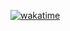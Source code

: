 [![wakatime](https://wakatime.com/badge/user/8d356c6a-24fa-43c2-b603-a5b11f187735/project/1b1d51ea-fd78-497d-b113-f09333a444fc.svg)](https://wakatime.com/badge/user/8d356c6a-24fa-43c2-b603-a5b11f187735/project/1b1d51ea-fd78-497d-b113-f09333a444fc)
